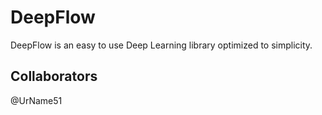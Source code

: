 # DeepFlow
DeepFlow is an easy to use Deep Learning library optimized to simplicity.

## Collaborators
@UrName51
